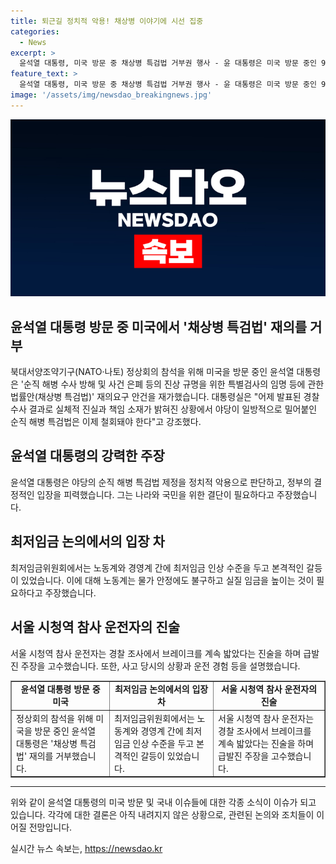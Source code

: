 ```yaml
---
title: 퇴근길 정치적 악용! 채상병 이야기에 시선 집중
categories:
  - News
excerpt: >
  윤석열 대통령, 미국 방문 중 채상병 특검법 거부권 행사 - 윤 대통령은 미국 방문 중인 9일, 채상병 특검법 재의요구 안건을 재가했으며, 대통령실은 해당 법의 철회를 강조했습니다. 윤 대통령이 야당이 단독 처리한 이 법에 대해 거부권을 행사한 적이 있는 가운데, 최저임금 논의와 시청역 참사 관련하여도 논란이 이어지고 있습니다.
feature_text: >
  윤석열 대통령, 미국 방문 중 채상병 특검법 거부권 행사 - 윤 대통령은 미국 방문 중인 9일, 채상병 특검법 재의요구 안건을 재가했으며, 대통령실은 해당 법의 철회를 강조했습니다. 윤 대통령이 야당이 단독 처리한 이 법에 대해 거부권을 행사한 적이 있는 가운데, 최저임금 논의와 시청역 참사 관련하여도 논란이 이어지고 있습니다.
image: '/assets/img/newsdao_breakingnews.jpg'
---
```


<p><img src="/assets/img/newsdao_breakingnews.jpg" alt="ontimetimes 속보" /></p>

<h2>윤석열 대통령 방문 중 미국에서 '채상병 특검법' 재의를 거부</h2>

<p data-ke-size="size16">북대서양조약기구(NATO·나토) 정상회의 참석을 위해 미국을 방문 중인 윤석열 대통령은 '순직 해병 수사 방해 및 사건 은폐 등의 진상 규명을 위한 특별검사의 임명 등에 관한 법률안(채상병 특검법)' 재의요구 안건을 재가했습니다. 대통령실은 "어제 발표된 경찰 수사 결과로 실체적 진실과 책임 소재가 밝혀진 상황에서 야당이 일방적으로 밀어붙인 순직 해병 특검법은 이제 철회돼야 한다"고 강조했다.</p>

<h2 data-ke-size="size26">윤석열 대통령의 강력한 주장</h2>

<p data-ke-size="size16">윤석열 대통령은 야당의 순직 해병 특검법 제정을 정치적 악용으로 판단하고, 정부의 결정적인 입장을 피력했습니다. 그는 나라와 국민을 위한 결단이 필요하다고 주장했습니다.</p>

<h2 data-ke-size="size26">최저임금 논의에서의 입장 차</h2>

<p data-ke-size="size16">최저임금위원회에서는 노동계와 경영계 간에 최저임금 인상 수준을 두고 본격적인 갈등이 있었습니다. 이에 대해 노동계는 물가 안정에도 불구하고 실질 임금을 높이는 것이 필요하다고 주장했습니다.</p>

<h2 data-ke-size="size26">서울 시청역 참사 운전자의 진술</h2>

<p data-ke-size="size16">서울 시청역 참사 운전자는 경찰 조사에서 브레이크를 계속 밟았다는 진술을 하며 급발진 주장을 고수했습니다. 또한, 사고 당시의 상황과 운전 경험 등을 설명했습니다.</p>

<table style="width: 100%;" border="1">
<tbody>
<tr>
<td style="text-align: center; height: 17px;"><b>윤석열 대통령 방문 중 미국</b></td>
<td style="text-align: center; height: 17px;"><b>최저임금 논의에서의 입장 차</b></td>
<td style="text-align: center; height: 17px;"><b>서울 시청역 참사 운전자의 진술</b></td>
</tr>
<tr>
<td>정상회의 참석을 위해 미국을 방문 중인 윤석열 대통령은 '채상병 특검법' 재의를 거부했습니다.</td>
<td>최저임금위원회에서는 노동계와 경영계 간에 최저임금 인상 수준을 두고 본격적인 갈등이 있었습니다.</td>
<td>서울 시청역 참사 운전자는 경찰 조사에서 브레이크를 계속 밟았다는 진술을 하며 급발진 주장을 고수했습니다.</td>
</tr>
</tbody>
</table>

<hr>

<p data-ke-size="size16">위와 같이 윤석열 대통령의 미국 방문 및 국내 이슈들에 대한 각종 소식이 이슈가 되고 있습니다. 각각에 대한 결론은 아직 내려지지 않은 상황으로, 관련된 논의와 조치들이 이어질 전망입니다.</p>
실시간 뉴스 속보는, <a href="https://newsdao.kr" rel="dofollow">https://newsdao.kr</a>


